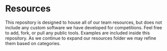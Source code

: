 # Resources

This repository is designed to house all of our team resources, but does not include any custom software we have developed for competitions. Feel free to add, fork, or pull any public tools. Examples are included inside this repository. As we continue to expand our resources folder we may refine them based on categories.
